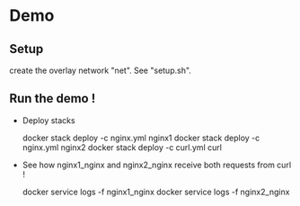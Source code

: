 # Demo

## Setup
create the overlay network "net". See "setup.sh".

## Run the demo !
* Deploy stacks

	docker stack deploy -c nginx.yml nginx1
	docker stack deploy -c nginx.yml nginx2
	docker stack deploy -c curl.yml curl

* See how nginx1_nginx and nginx2_nginx receive both requests from curl !

	docker service logs -f nginx1_nginx 
	docker service logs -f nginx2_nginx 



